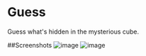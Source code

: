 # Guess

Guess what's hidden in the mysterious cube.

##Screenshots
![image](https://user-images.githubusercontent.com/89596161/210209895-7f794e26-eba2-42ca-973e-8d810b810015.png)
![image](https://user-images.githubusercontent.com/89596161/210209921-ad5ee8e0-83df-4eb2-a235-79e99bd41207.png)
